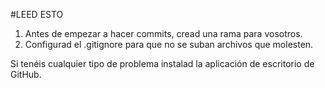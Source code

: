 #LEED ESTO

1. Antes de empezar a hacer commits, cread una rama para vosotros. 
2. Configurad el .gitignore para que no se suban archivos que molesten. 

Si tenéis cualquier tipo de problema instalad la aplicación de escritorio de GitHub.
